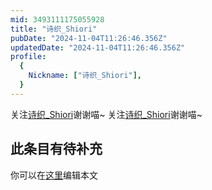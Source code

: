 ```yaml
---
mid: 3493111175055928
title: "诗织_Shiori"
pubDate: "2024-11-04T11:26:46.356Z"
updatedDate: "2024-11-04T11:26:46.356Z"
profile:
  {
    Nickname: ["诗织_Shiori"],
  }
---
```


关注[诗织_Shiori](https://space.bilibili.com/3493111175055928)谢谢喵~ 关注[诗织_Shiori](https://space.bilibili.com/3493111175055928)谢谢喵~

## 此条目有待补充
你可以在[这里](https://github.com/Yuhanawa/VTuber.ICU-Content/edit/master/v/诗织_Shiori/index.md)编辑本文

